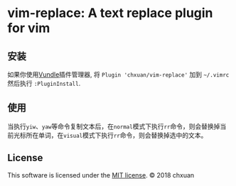vim-replace: A text replace plugin for vim
===============================================

安装
------------
    
如果你使用[Vundle][1]插件管理器, 将 `Plugin 'chxuan/vim-replace'` 加到 `~/.vimrc` 然后执行 `:PluginInstall`.

使用
------------

当执行`yiw`、`yaw`等命令复制文本后，在`normal`模式下执行`rr`命令，则会替换掉当前光标所在单词，在`visual`模式下执行`rr`命令，则会替换掉选中的文本。

License
------------

This software is licensed under the [MIT license][2]. © 2018 chxuan


  [1]: https://github.com/VundleVim/Vundle.vim
  [2]: https://github.com/chxuan/vim-replace/blob/master/LICENSE
